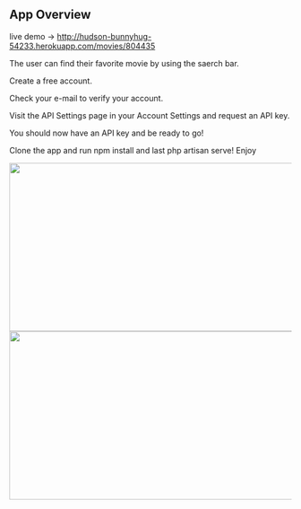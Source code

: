 


## App Overview
live demo ->  http://hudson-bunnyhug-54233.herokuapp.com/movies/804435
<p>The user can find their favorite movie by using the saerch bar.</p>
<p>Create a free account.</p>
<p>Check your e-mail to verify your account.</p>
<p>Visit the API Settings page in your Account Settings and request an API key.</p>
<p>You should now have an API key and be ready to go!</p>

<p>Clone the app and run npm install and last php artisan serve! Enjoy</p>
<img src="https://user-images.githubusercontent.com/73633889/112401108-bd690100-8d44-11eb-8cfa-9117b5b8f752.png" height="300" width="600" />
<img src="https://user-images.githubusercontent.com/73633889/112401115-bfcb5b00-8d44-11eb-9ec5-c4c10600d5e9.png" height="300" width="600" />


